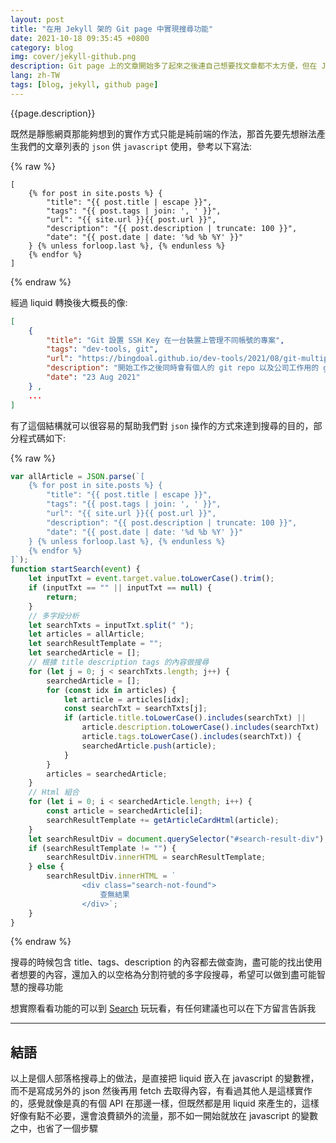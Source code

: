 ```yaml
---
layout: post
title: "在用 Jekyll 架的 Git page 中實現搜尋功能"
date: 2021-10-18 09:35:45 +0800
category: blog
img: cover/jekyll-github.png
description: Git page 上的文章開始多了起來之後連自己想要找文章都不太方便，但在 Jekyll 產生的靜態網頁中是沒有一個後端伺服器來提供文章列表的 API，用一般去 fetch 後端 API 是行不通的，下面介紹是怎麼實作出這個功能的
lang: zh-TW
tags: [blog, jekyll, github page]
---
```


{{page.description}}

既然是靜態網頁那能夠想到的實作方式只能是純前端的作法，那首先要先想辦法產生我們的文章列表的 `json` 供 `javascript` 使用，參考以下寫法:

{% raw %}
```liquid
[
    {% for post in site.posts %} {
        "title": "{{ post.title | escape }}",
        "tags": "{{ post.tags | join: ', ' }}",
        "url": "{{ site.url }}{{ post.url }}",
        "description": "{{ post.description | truncate: 100 }}",
        "date": "{{ post.date | date: '%d %b %Y' }}"
    } {% unless forloop.last %}, {% endunless %}
    {% endfor %}
]
```
{% endraw %}

經過 liquid 轉換後大概長的像:

```json
[
    {
        "title": "Git 設置 SSH Key 在一台裝置上管理不同帳號的專案",
        "tags": "dev-tools, git",
        "url": "https://bingdoal.github.io/dev-tools/2021/08/git-multiple-ssh-key-for-different-account/",
        "description": "開始工作之後同時會有個人的 git repo 以及公司工作用的 git repo，一般來說會用一台專門處理工作的電腦來區分，但有時候會需要在個人裝置或是公司裝置上用到對方的專案，就像上班忙裡偷閒...",
        "date": "23 Aug 2021"
    } ,
    ...
]
```

有了這個結構就可以很容易的幫助我們對 `json` 操作的方式來達到搜尋的目的，部分程式碼如下:

{% raw %}
```javascript
var allArticle = JSON.parse(`[
    {% for post in site.posts %} {
        "title": "{{ post.title | escape }}",
        "tags": "{{ post.tags | join: ', ' }}",
        "url": "{{ site.url }}{{ post.url }}",
        "description": "{{ post.description | truncate: 100 }}",
        "date": "{{ post.date | date: '%d %b %Y' }}"
    } {% unless forloop.last %}, {% endunless %}
    {% endfor %}
]`);
function startSearch(event) {
    let inputTxt = event.target.value.toLowerCase().trim();
    if (inputTxt == "" || inputTxt == null) {
        return;
    }
    // 多字段分析
    let searchTxts = inputTxt.split(" ");
    let articles = allArticle;
    let searchResultTemplate = "";
    let searchedArticle = [];
    // 根據 title description tags 的內容做搜尋
    for (let j = 0; j < searchTxts.length; j++) {
        searchedArticle = [];
        for (const idx in articles) {
            let article = articles[idx];
            const searchTxt = searchTxts[j];
            if (article.title.toLowerCase().includes(searchTxt) ||
                article.description.toLowerCase().includes(searchTxt) ||
                article.tags.toLowerCase().includes(searchTxt)) {
                searchedArticle.push(article);
            }
        }
        articles = searchedArticle;
    }
    // Html 組合
    for (let i = 0; i < searchedArticle.length; i++) {
        const article = searchedArticle[i];
        searchResultTemplate += getArticleCardHtml(article);
    }
    let searchResultDiv = document.querySelector("#search-result-div");
    if (searchResultTemplate != "") {
        searchResultDiv.innerHTML = searchResultTemplate;
    } else {
        searchResultDiv.innerHTML = `
                <div class="search-not-found">
                    查無結果
                </div>`;
    }
}
```
{% endraw %}

搜尋的時候包含 title、tags、description 的內容都去做查詢，盡可能的找出使用者想要的內容，還加入的以空格為分割符號的多字段搜尋，希望可以做到盡可能智慧的搜尋功能

想實際看看功能的可以到 [Search](https://bingdoal.github.io/search/) 玩玩看，有任何建議也可以在下方留言告訴我

---

## 結語

以上是個人部落格搜尋上的做法，是直接把 liquid 嵌入在 javascript 的變數裡，而不是寫成另外的 json 然後再用 fetch 去取得內容，有看過其他人是這樣實作的，感覺就像是真的有個 API 在那邊一樣，但既然都是用 liquid 來產生的，這樣好像有點不必要，還會浪費額外的流量，那不如一開始就放在 javascript 的變數之中，也省了一個步驟